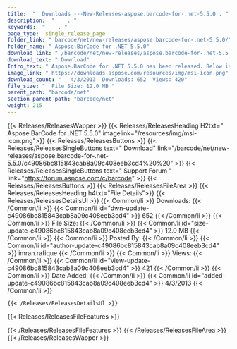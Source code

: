 ```yaml
---
title:  "  Downloads ---New-Releases-aspose.barcode-for-.net-5.5.0 . " 
description:  "    . " 
keywords:  "    . " 
page_type:  single_release_page
folder_link: " barcode/net/new-releases/aspose.barcode-for-.net-5.5.0/"
folder_name: " Aspose.BarCode for .NET 5.5.0"
download_link: " /barcode/net/new-releases/aspose.barcode-for-.net-5.5.0/c49086bc815843cab8a09c408eeb3cd4"
download_text: " Download"
Intro_text: " Aspose.BarCode for .NET 5.5.0 has been released. Below is the list of bug fixes ..."
image_link: " https://downloads.aspose.com/resources/img/msi-icon.png"
download_count: "   4/3/2013  Downloads: 652  Views: 420"
file_size: "  File Size: 12.0 MB "
parent_path: "barcode/net"
section_parent_path: "barcode/net"
weight: 215 
---
```


{{< Releases/ReleasesWapper >}}
  {{< Releases/ReleasesHeading H2txt=" Aspose.BarCode for .NET 5.5.0" imagelink="/resources/img/msi-icon.png">}}
  {{< Releases/ReleasesButtons >}}
    {{< Releases/ReleasesSingleButtons text=" Download" link="/barcode/net/new-releases/aspose.barcode-for-.net-5.5.0/c49086bc815843cab8a09c408eeb3cd4%20%20" >}}
    {{< Releases/ReleasesSingleButtons text=" Support Forum " link="https://forum.aspose.com/c/barcode" >}}
  {{< Releases/ReleasesButtons >}}
  {{< Releases/ReleasesFileArea >}}
    {{< Releases/ReleasesHeading h4txt="File Details">}}
    {{< Releases/ReleasesDetailsUl >}}
            {{< Common/li  >}} Downloads: {{< /Common/li >}} 
      {{< Common/li id="dwn-update-c49086bc815843cab8a09c408eeb3cd4" >}} 652 {{< /Common/li >}} 
      {{< Common/li  >}} File Size: {{< /Common/li >}} 
      {{< Common/li id="size-update-c49086bc815843cab8a09c408eeb3cd4" >}} 12.0 MB {{< /Common/li >}} 
      {{< Common/li  >}} Posted By: {{< /Common/li >}} 
      {{< Common/li id="author-update-c49086bc815843cab8a09c408eeb3cd4" >}} imran.rafique {{< /Common/li >}} 
      {{< Common/li  >}} Views: {{< /Common/li >}} 
      {{< Common/li id="view-update-c49086bc815843cab8a09c408eeb3cd4" >}} 421 {{< /Common/li >}} 
      {{< Common/li  >}} Date Added: {{< /Common/li >}} 
      {{< Common/li id="added-update-c49086bc815843cab8a09c408eeb3cd4" >}} 4/3/2013 {{< /Common/li >}} 

    {{< /Releases/ReleasesDetailsUl >}}

  {{< Releases/ReleasesFileFeatures >}}
      
  {{< /Releases/ReleasesFileFeatures >}}
 {{< /Releases/ReleasesFileArea >}}
{{< /Releases/ReleasesWapper >}}


